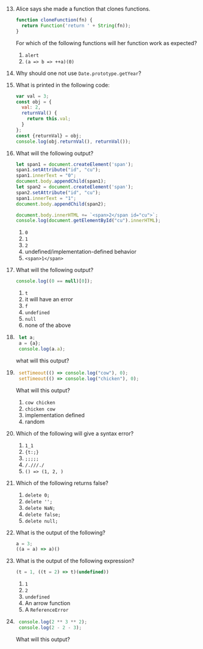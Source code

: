 13. Alice says she made a function that clones functions.
    ```js
    function cloneFunction(fn) {
      return Function('return ' + String(fn));
    }
    ```
    For which of the following functions will her function work as expected?
    1. `alert`
    2. `(a => b => ++a)(0)`

12. Why should one not use `Date.prototype.getYear`?

32. What is printed in the following code:
    ```js
    var val = 3;
    const obj = {
      val: 2,
      returnVal() {
        return this.val;
      }
    };
    const {returnVal} = obj;
    console.log(obj.returnVal(), returnVal());
    ```

1. What will the following output?
    ```js
    let span1 = document.createElement('span');
    span1.setAttribute("id", "cu");
    span1.innerText = "0";
    document.body.appendChild(span1);
    let span2 = document.createElement('span');
    span2.setAttribute("id", "cu");
    span1.innerText = "1";
    document.body.appendChild(span2);

    document.body.innerHTML += `<span>2</span id="cu">`;
    console.log(document.getElementById("cu").innerHTML);
    ```
    1. `0`
    2. `1`
    3. `2`
    4. undefined/implementation-defined behavior
    5. `<span>1</span>`

1. What will the following output?
    ```js
    console.log((0 == null)[0]);
    ```
    1. `t`
    2. it will have an error
    3. `f`
    4. `undefined`
    5. `null`
    6. none of the above

2. ```js
    let a;
    a = {a};
    console.log(a.a);
    ```
    what will this output?

3. ```js
    setTimeout(() => console.log("cow"), 0);
    setTimeout(() => console.log("chicken"), 0);
    ```
    What will this output?
    1. `cow chicken`
    2. `chicken cow`
    3. implementation defined
    4. random

49. Which of the following will give a syntax error?
    1. `1_1`
    2. `{t:;}`
    3. `;;;;;`
    4. `/.///./`
    5. `() => (1, 2, )`

26. Which of the following returns false?
    1. `delete 0;`
    2. `delete '';`
    3. `delete NaN;`
    4. `delete false;`
    5. `delete null;`

34. What is the output of the following?
    ```js
    a = 3;
    ((a = a) => a)()
    ```

16. What is the output of the following expression?
    ```js
    (t = 1, ((t = 2) => t)(undefined))
    ```
    1. `1`
    2. `2`
    3. `undefined`
    4. An arrow function
    5. A `ReferenceError`

1. ```js
    console.log(2 ** 3 ** 2);
    console.log(2 - 2 - 3);
    ```
    What will this output?
